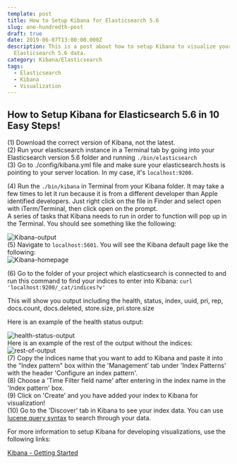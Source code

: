 ```yaml
---
template: post
title: How to Setup Kibana for Elasticsearch 5.6
slug: one-hundredth-post
draft: true
date: 2019-06-07T13:00:00.000Z
description: This is a post about how to setup Kibana to visualize your
  Elasticsearch 5.6 data.
category: Kibana/Elasticsearch
tags:
  - Elasticsearch
  - Kibana
  - Visualization
---
```


## How to Setup Kibana for Elasticsearch 5.6 in 10 Easy Steps! 

(1) Download the correct version of Kibana, not the latest. <br/>
(2) Run your elasticsearch instance in a Terminal tab by going into your Elasticsearch version 5.6 folder and running `./bin/elasticsearch`<br/>
(3) Go to ./config/kibana.yml file and make sure your elasticsearch.hosts is pointing to your server location. In my case, it's `localhost:9200`.<br/>

(4) Run the `./bin/kibana` in Terminal from your Kibana folder. It may take a few times to let it run because it is from a different developer than Apple identified developers. Just right click on the file in Finder and select open with iTerm/Terminal, then click open on the prompt. <br/>
    A series of tasks that Kibana needs to run in order to function will pop up in the Terminal. You should see something like the following: <br/>

![Kibana-output](./kibana_output.jpeg)
<br/>
(5) Navigate to `localhost:5601`. You will see the Kibana default page like the following: 
<br/>
![Kibana-homepage](./kibana-homepage.jpeg)

(6) Go to the folder of your project which elasticsearch is connected to and run this command to find your indices to enter into Kibana: `curl 'localhost:9200/_cat/indices?v'`<br/>

This will show you output including the health, status, index, uuid, pri, rep, docs.count, docs.deleted, store.size, pri.store.size<br/>

Here is an example of the health status output: <br/>

![health-status-output](./health-status-output.jpeg)
<br/>
Here is an example of the rest of the output without the indices: 
<br/>
![rest-of-output](./rest-of-output.jpeg)
<br/>
(7) Copy the indices name that you want to add to Kibana and paste it into the "Index pattern" box within the 'Management' tab under 'Index Patterns' with the header 'Configure an index pattern'. 
<br/>
(8) Choose a 'Time Filter field name' after entering in the index name in the 'Index pattern' box. 
<br/>
(9) Click on 'Create' and you have added your index to Kibana for visualization!
<br/>
(10) Go to the 'Discover' tab in Kibana to see your index data. You can use <a href="https://www.elastic.co/guide/en/elasticsearch/reference/5.6/query-dsl-query-string-query.html#query-string-syntax">lucene query syntax</a> to search through your data. <br />

For more information to setup Kibana for developing visualizations, use the following links:<br/>

<a href="https://www.elastic.co/webinars/getting-started-kibana">Kibana - Getting Started </a><br/>


